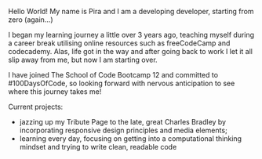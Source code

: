 Hello World! My name is Pira and I am a developing developer, starting from zero (again...)

I began my learning journey a little over 3 years ago, teaching myself during a career break utilising online resources such as freeCodeCamp and codecademy. Alas, life got in the way and after going back to work I let it all slip away from me, but now I am starting over.

I have joined The School of Code Bootcamp 12 and committed to #100DaysOfCode, so looking forward with nervous anticipation to see where this journey takes me!

Current projects:
- jazzing up my Tribute Page to the late, great Charles Bradley by incorporating responsive design principles and media elements;
- learning every day, focusing on getting into a computational thinking mindset and trying to write clean, readable code
